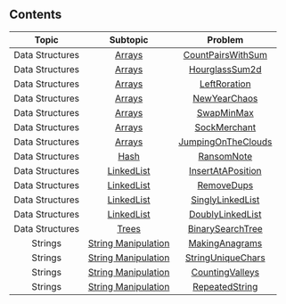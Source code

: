 <h2 align="left">Contents</h2>
<table>
   <thead>
      <tr>
         <th align="center">Topic</th>
         <th align="center">Subtopic</th>
         <th align="center">Problem</th>
      </tr>
   </thead>
   <tbody>
      <tr>
         <td align="center">Data Structures</td>
         <td align="center">
            <a href="https://github.com/xerZV/interview-prep/tree/master/src/main/java/com/simitchiyski/interviewprep/interviewPreparationKit/arrays" target="_blank">Arrays</a>
         </td>
         <td align="center">
            <a href="https://github.com/xerZV/interview-prep/tree/master/src/main/java/com/simitchiyski/interviewprep/interviewPreparationKit/arrays/countPairsWithSum" target="_blank">CountPairsWithSum</a>
         </td>
      </tr>
      <tr>
         <td align="center">Data Structures</td>
         <td align="center">
            <a href="https://github.com/xerZV/interview-prep/tree/master/src/main/java/com/simitchiyski/interviewprep/interviewPreparationKit/arrays" target="_blank">Arrays</a>
         </td>
         <td align="center">
            <a href="https://github.com/xerZV/interview-prep/tree/master/src/main/java/com/simitchiyski/interviewprep/interviewPreparationKit/arrays/hourglassSum2d" target="_blank">HourglassSum2d</a>
         </td>
      </tr>
      <tr>
         <td align="center">Data Structures</td>
         <td align="center">
            <a href="https://github.com/xerZV/interview-prep/tree/master/src/main/java/com/simitchiyski/interviewprep/interviewPreparationKit/arrays" target="_blank">Arrays</a>
         </td>
         <td align="center">
            <a href="https://github.com/xerZV/interview-prep/tree/master/src/main/java/com/simitchiyski/interviewprep/interviewPreparationKit/arrays/leftRoration" target="_blank">LeftRoration</a>
         </td>
      </tr>
      <tr>
         <td align="center">Data Structures</td>
         <td align="center">
            <a href="https://github.com/xerZV/interview-prep/tree/master/src/main/java/com/simitchiyski/interviewprep/interviewPreparationKit/arrays" target="_blank">Arrays</a>
         </td>
         <td align="center">
            <a href="https://github.com/xerZV/interview-prep/tree/master/src/main/java/com/simitchiyski/interviewprep/interviewPreparationKit/arrays/newYearChaos" target="_blank">NewYearChaos</a>
         </td>
      </tr>
      <tr>
         <td align="center">Data Structures</td>
         <td align="center">
            <a href="https://github.com/xerZV/interview-prep/tree/master/src/main/java/com/simitchiyski/interviewprep/interviewPreparationKit/arrays" target="_blank">Arrays</a>
         </td>
         <td align="center">
            <a href="https://github.com/xerZV/interview-prep/tree/master/src/main/java/com/simitchiyski/interviewprep/interviewPreparationKit/arrays/swapMinMax" target="_blank">SwapMinMax</a>
         </td>
      </tr>
      <tr>
         <td align="center">Data Structures</td>
         <td align="center">
            <a href="https://github.com/xerZV/interview-prep/tree/master/src/main/java/com/simitchiyski/interviewprep/interviewPreparationKit/arrays" target="_blank">Arrays</a>
         </td>
         <td align="center">
            <a href="https://github.com/xerZV/interview-prep/tree/master/src/main/java/com/simitchiyski/interviewprep/interviewPreparationKit/warmUp/sockMerchant" target="_blank">SockMerchant</a>
         </td>
      </tr>
      <tr>
         <td align="center">Data Structures</td>
         <td align="center">
            <a href="https://github.com/xerZV/interview-prep/tree/master/src/main/java/com/simitchiyski/interviewprep/interviewPreparationKit/arrays" target="_blank">Arrays</a>
         </td>
         <td align="center">
            <a href="https://github.com/xerZV/interview-prep/tree/master/src/main/java/com/simitchiyski/interviewprep/interviewPreparationKit/warmUp/jumpingOnTheClouds" target="_blank">JumpingOnTheClouds</a>
         </td>
      </tr>
      <tr>
         <td align="center">Data Structures</td>
         <td align="center">
            <a href="https://github.com/xerZV/interview-prep/tree/master/src/main/java/com/simitchiyski/interviewprep/interviewPreparationKit/hash" target="_blank">Hash</a>
         </td>
         <td align="center">
            <a href="https://github.com/xerZV/interview-prep/tree/master/src/main/java/com/simitchiyski/interviewprep/interviewPreparationKit/arrays/ransomNote" target="_blank">RansomNote</a>
         </td>
      </tr>
      <tr>
         <td align="center">Data Structures</td>
         <td align="center">
            <a href="https://github.com/xerZV/interview-prep/tree/master/src/main/java/com/simitchiyski/interviewprep/interviewPreparationKit/linkedList" target="_blank">LinkedList</a>
         </td>
         <td align="center">
            <a href="https://github.com/xerZV/interview-prep/tree/master/src/main/java/com/simitchiyski/interviewprep/interviewPreparationKit/linkedList/insertANodeAtASpecificPositionInALinkedList" target="_blank">InsertAtAPosition</a>
         </td>
      </tr>
      <tr>
         <td align="center">Data Structures</td>
         <td align="center">
            <a href="https://github.com/xerZV/interview-prep/tree/master/src/main/java/com/simitchiyski/interviewprep/interviewPreparationKit/linkedList" target="_blank">LinkedList</a>
         </td>
         <td align="center">
            <a href="https://github.com/xerZV/interview-prep/tree/master/src/main/java/com/simitchiyski/interviewprep/interviewPreparationKit/linkedList/removeDups" target="_blank">RemoveDups</a>
         </td>
      </tr>
      <tr>
         <td align="center">Data Structures</td>
         <td align="center">
            <a href="https://github.com/xerZV/interview-prep/tree/master/src/main/java/com/simitchiyski/interviewprep/interviewPreparationKit/linkedList" target="_blank">LinkedList</a>
         </td>
         <td align="center">
            <a href="https://github.com/xerZV/interview-prep/tree/master/src/main/java/com/simitchiyski/interviewprep/interviewPreparationKit/linkedList/SinglyLinkedList.java" target="_blank">SinglyLinkedList</a>
         </td>
      </tr>
      <tr>
         <td align="center">Data Structures</td>
         <td align="center">
            <a href="https://github.com/xerZV/interview-prep/tree/master/src/main/java/com/simitchiyski/interviewprep/interviewPreparationKit/linkedList" target="_blank">LinkedList</a>
         </td>
         <td align="center">
            <a href="https://github.com/xerZV/interview-prep/tree/master/src/main/java/com/simitchiyski/interviewprep/interviewPreparationKit/linkedList/DoublyLinkedList.java" target="_blank">DoublyLinkedList</a>
         </td>
      </tr>
      <tr>
         <td align="center">Data Structures</td>
         <td align="center">
            <a href="https://github.com/xerZV/interview-prep/tree/master/src/main/java/com/simitchiyski/interviewprep/interviewPreparationKit/trees" target="_blank">Trees</a>
         </td>
         <td align="center">
            <a href="https://github.com/xerZV/interview-prep/tree/master/src/main/java/com/simitchiyski/interviewprep/interviewPreparationKit/trees/BinarySearchTree.java" target="_blank">BinarySearchTree</a>
         </td>
      </tr>
      <tr>
         <td align="center">Strings</td>
         <td align="center">
            <a href="https://github.com/xerZV/interview-prep/tree/master/src/main/java/com/simitchiyski/interviewprep/interviewPreparationKit/stringManipulation" target="_blank">String Manipulation</a>
         </td>
         <td align="center">
            <a href="https://github.com/xerZV/interview-prep/tree/master/src/main/java/com/simitchiyski/interviewprep/interviewPreparationKit/stringManipulation/makingAnagrams" target="_blank">MakingAnagrams</a>
         </td>
      </tr>
      <tr>
         <td align="center">Strings</td>
         <td align="center">
            <a href="https://github.com/xerZV/interview-prep/tree/master/src/main/java/com/simitchiyski/interviewprep/interviewPreparationKit/stringManipulation" target="_blank">String Manipulation</a>
         </td>
         <td align="center">
            <a href="https://github.com/xerZV/interview-prep/tree/master/src/main/java/com/simitchiyski/interviewprep/interviewPreparationKit/stringManipulation/stringUniqueChars" target="_blank">StringUniqueChars</a>
         </td>
      </tr>
      <tr>
         <td align="center">Strings</td>
         <td align="center">
            <a href="https://github.com/xerZV/interview-prep/tree/master/src/main/java/com/simitchiyski/interviewprep/interviewPreparationKit/warmUp" target="_blank">String Manipulation</a>
         </td>
         <td align="center">
            <a href="https://github.com/xerZV/interview-prep/tree/master/src/main/java/com/simitchiyski/interviewprep/interviewPreparationKit/warmUp/countingValleys" target="_blank">CountingValleys</a>
         </td>
      </tr>
      <tr>
         <td align="center">Strings</td>
         <td align="center">
            <a href="https://github.com/xerZV/interview-prep/tree/master/src/main/java/com/simitchiyski/interviewprep/interviewPreparationKit/warmUp" target="_blank">String Manipulation</a>
         </td>
         <td align="center">
            <a href="https://github.com/xerZV/interview-prep/tree/master/src/main/java/com/simitchiyski/interviewprep/interviewPreparationKit/warmUp/repeatedString" target="_blank">RepeatedString</a>
         </td>
      </tr>
      </tbody>
</table>
